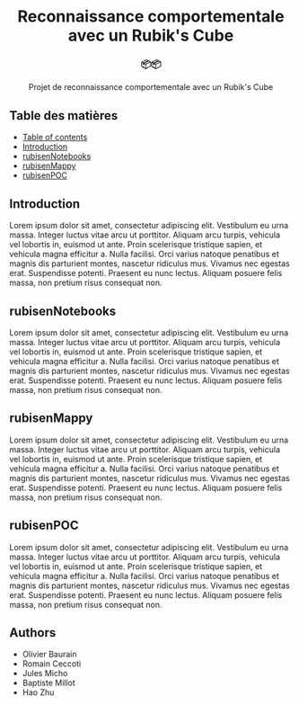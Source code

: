 <h1 align="center"> Reconnaissance comportementale avec un Rubik's Cube <br></h1>
<div align="center">
  <h3>📦📦</h3>
  <p>Projet de reconnaissance comportementale avec un Rubik's Cube </p>
</div>


## Table des matières
- [Table of contents](#table-of-contents)
- [Introduction](#Introduction)
- [rubisenNotebooks](#rubisenNotebooks)
- [rubisenMappy](#rubisenMappy)
- [rubisenPOC](#rubisenPOC)


## Introduction

Lorem ipsum dolor sit amet, consectetur adipiscing elit. Vestibulum eu urna massa. Integer luctus vitae arcu ut porttitor. Aliquam arcu turpis, vehicula vel lobortis in, euismod ut ante. Proin scelerisque tristique sapien, et vehicula magna efficitur a. Nulla facilisi. Orci varius natoque penatibus et magnis dis parturient montes, nascetur ridiculus mus. Vivamus nec egestas erat. Suspendisse potenti. Praesent eu nunc lectus. Aliquam posuere felis massa, non pretium risus consequat non.

## rubisenNotebooks

Lorem ipsum dolor sit amet, consectetur adipiscing elit. Vestibulum eu urna massa. Integer luctus vitae arcu ut porttitor. Aliquam arcu turpis, vehicula vel lobortis in, euismod ut ante. Proin scelerisque tristique sapien, et vehicula magna efficitur a. Nulla facilisi. Orci varius natoque penatibus et magnis dis parturient montes, nascetur ridiculus mus. Vivamus nec egestas erat. Suspendisse potenti. Praesent eu nunc lectus. Aliquam posuere felis massa, non pretium risus consequat non.

## rubisenMappy

Lorem ipsum dolor sit amet, consectetur adipiscing elit. Vestibulum eu urna massa. Integer luctus vitae arcu ut porttitor. Aliquam arcu turpis, vehicula vel lobortis in, euismod ut ante. Proin scelerisque tristique sapien, et vehicula magna efficitur a. Nulla facilisi. Orci varius natoque penatibus et magnis dis parturient montes, nascetur ridiculus mus. Vivamus nec egestas erat. Suspendisse potenti. Praesent eu nunc lectus. Aliquam posuere felis massa, non pretium risus consequat non.

## rubisenPOC

Lorem ipsum dolor sit amet, consectetur adipiscing elit. Vestibulum eu urna massa. Integer luctus vitae arcu ut porttitor. Aliquam arcu turpis, vehicula vel lobortis in, euismod ut ante. Proin scelerisque tristique sapien, et vehicula magna efficitur a. Nulla facilisi. Orci varius natoque penatibus et magnis dis parturient montes, nascetur ridiculus mus. Vivamus nec egestas erat. Suspendisse potenti. Praesent eu nunc lectus. Aliquam posuere felis massa, non pretium risus consequat non.

## Authors

* Olivier Baurain
* Romain Ceccoti
* Jules Micho
* Baptiste Millot
* Hao Zhu